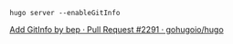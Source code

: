 ```
hugo server --enableGitInfo
```

[Add GitInfo by bep · Pull Request #2291 · gohugoio/hugo](https://github.com/gohugoio/hugo/pull/2291)

